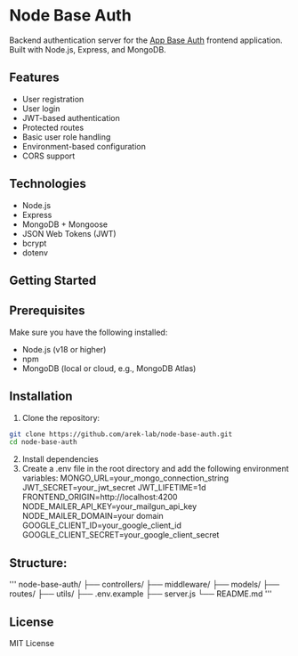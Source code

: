 # Node Base Auth

Backend authentication server for the [App Base Auth](https://github.com/arek-lab/app-base-auth) frontend application. Built with Node.js, Express, and MongoDB.

## Features

- User registration
- User login
- JWT-based authentication
- Protected routes
- Basic user role handling
- Environment-based configuration
- CORS support

## Technologies

- Node.js
- Express
- MongoDB + Mongoose
- JSON Web Tokens (JWT)
- bcrypt
- dotenv

## Getting Started

## Prerequisites

Make sure you have the following installed:

- Node.js (v18 or higher)
- npm
- MongoDB (local or cloud, e.g., MongoDB Atlas)

## Installation

1. Clone the repository:
```bash
git clone https://github.com/arek-lab/node-base-auth.git
cd node-base-auth
```
2. Install dependencies
3. Create a .env file in the root directory and add the following environment variables:
MONGO_URL=your_mongo_connection_string
JWT_SECRET=your_jwt_secret
JWT_LIFETIME=1d
FRONTEND_ORIGIN=http://localhost:4200
NODE_MAILER_API_KEY=your_mailgun_api_key
NODE_MAILER_DOMAIN=your domain
GOOGLE_CLIENT_ID=your_google_client_id
GOOGLE_CLIENT_SECRET=your_google_client_secret

## Structure:
'''
node-base-auth/
├── controllers/
├── middleware/
├── models/
├── routes/
├── utils/
├── .env.example
├── server.js
└── README.md
'''

## License

MIT License